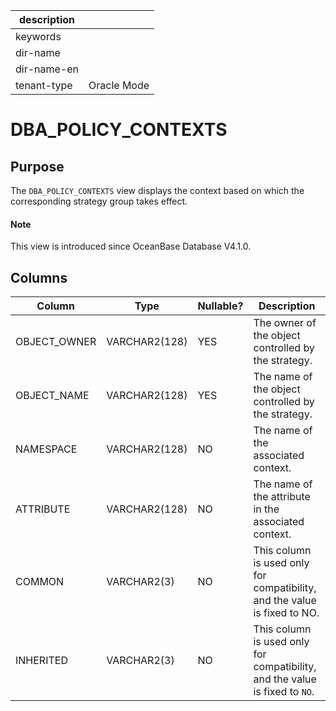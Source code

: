 | description ||
|---|---|
| keywords ||
| dir-name ||
| dir-name-en ||
| tenant-type | Oracle Mode |

# DBA_POLICY_CONTEXTS

## Purpose

The `DBA_POLICY_CONTEXTS` view displays the context based on which the corresponding strategy group takes effect. 

<main id="notice" type='explain'>
  <h4>Note</h4>
  <p>This view is introduced since OceanBase Database V4.1.0. </p>
</main>

## Columns

| Column | Type | Nullable? | Description |
| --- | --- | --- | --- |
| OBJECT_OWNER | VARCHAR2(128) | YES | The owner of the object controlled by the strategy. |
| OBJECT_NAME | VARCHAR2(128) | YES | The name of the object controlled by the strategy. |
| NAMESPACE | VARCHAR2(128) | NO | The name of the associated context. |
| ATTRIBUTE | VARCHAR2(128) | NO | The name of the attribute in the associated context. |
| COMMON | VARCHAR2(3) | NO | This column is used only for compatibility, and the value is fixed to NO.  |
| INHERITED | VARCHAR2(3) | NO | This column is used only for compatibility, and the value is fixed to `NO`.  |
